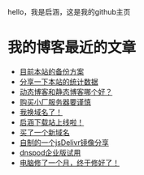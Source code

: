 hello，我是启涵，这是我的github主页
# 我的博客最近的文章
<!-- BLOG-POST-LIST:START -->
- [目前本站的备份方案](https://blog.1id.top/post/47)
- [分享一下本站的统计数据](https://blog.1id.top/post/46)
- [动态博客和静态博客哪个好？](https://blog.1id.top/post/45)
- [购买小厂服务器要谨慎](https://blog.1id.top/post/42)
- [我换域名了！](https://blog.1id.top/post/38)
- [启涵下载站上线啦！](https://blog.1id.top/post/qi-han-xia-zai-zhan-shang-xian-la)
- [买了一个新域名](https://blog.1id.top/post/mai-liao-yi-ge-xin-yu-ming)
- [自制的一个jsDelivr镜像分享](https://blog.1id.top/post/zi-zhi-de-yi-ge-jsdelivr-jing-xiang-fen-xiang)
- [dnspod企业版试用](https://blog.1id.top/post/dnspod-qi-ye-ban-shi-yong)
- [电脑修了一个月，终于修好了！](https://blog.1id.top/post/dian-nao-xiu-liao-yi-ge-yue-zhong-yu-xiu-hao-liao)
<!-- BLOG-POST-LIST:END -->
